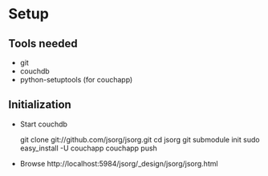 Setup
=====

Tools needed
------------

* git
* couchdb
* python-setuptools (for couchapp)

Initialization
--------------

* Start couchdb

    git clone git://github.com/jsorg/jsorg.git
    cd jsorg
    git submodule init
    sudo easy_install -U couchapp
    couchapp push

* Browse http://localhost:5984/jsorg/_design/jsorg/jsorg.html